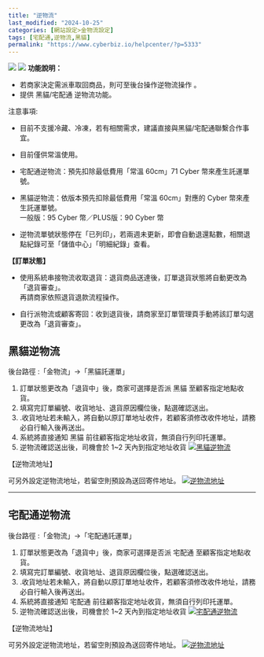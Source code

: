 ```yaml
---
title: "逆物流"
last_modified: "2024-10-25"
categories: [網站設定>金物流設定]
tags: [宅配通,逆物流,黑貓]
permalink: "https://www.cyberbiz.io/helpcenter/?p=5333"
---
```


![](https://www.cyberbiz.io/helpcenter/wp-content/uploads/一般版3.png)
![](https://www.cyberbiz.io/helpcenter/wp-content/uploads/PLUS版3.png)
**功能說明：**  

* 若商家決定需派車取回商品，則可至後台操作逆物流操作 。
* 提供 黑貓/宅配通 逆物流功能。

注意事項:  

* 目前不支援冷藏、冷凍，若有相關需求，建議直接與黑貓/宅配通聯繫合作事宜。
* 目前僅供常溫使用。
* 宅配通逆物流：預先扣除最低費用「常溫 60cm」71 Cyber 幣來產生託運單號。
* 黑貓逆物流：依版本預先扣除最低費用「常溫 60cm」對應的 Cyber 幣來產生託運單號。  
一般版：95 Cyber 幣／PLUS版：90 Cyber 幣

* 逆物流單號狀態停在「已列印」，若兩週未更新，即會自動退還點數，相關退點紀錄可至「儲值中心」「明細紀錄」查看。

**【訂單狀態】**

* 使用系統串接物流收取退貨：退貨商品送達後，訂單退貨狀態將自動更改為「退貨審查」。  
再請商家依照退貨退款流程操作。

* 自行派物流或顧客寄回：收到退貨後，請商家至訂單管理頁手動將該訂單勾選更改為「退貨審查」。



## 黑貓逆物流


後台路徑 :「金物流」→「黑貓託運單」  


1. 訂單狀態更改為「退貨中」後，商家可選擇是否派 黑貓 至顧客指定地點收貨。
2. 填寫完訂單編號、收貨地址、退貨原因欄位後，點選確認送出。
3. .收貨地址若未輸入，將自動以原訂單地址收件，若顧客須修改收件地址，請務必自行輸入後再送出。
4. 系統將直接通知 黑貓 前往顧客指定地址收貨，無須自行列印托運單。
5. 逆物流確認送出後，司機會於 1~2 天內到指定地址收貨
[![黑貓逆物流](https://www.cyberbiz.io/helpcenter/wp-content/uploads/逆物流01.png)](https://www.cyberbiz.io/helpcenter/wp-content/uploads/逆物流01.png)  


【逆物流地址】

可另外設定逆物流地址，若留空則預設為送回寄件地址。 [![逆物流地址](https://www.cyberbiz.io/helpcenter/wp-content/uploads/逆物流01-1.png)](https://www.cyberbiz.io/helpcenter/wp-content/uploads/逆物流01-1.png)  

* * *

## 宅配通逆物流


後台路徑 :「金物流」→「宅配通託運單」  


1. 訂單狀態更改為「退貨中」後，商家可選擇是否派 宅配通 至顧客指定地點收貨。
2. 填寫完訂單編號、收貨地址、退貨原因欄位後，點選確認送出。
3. .收貨地址若未輸入，將自動以原訂單地址收件，若顧客須修改收件地址，請務必自行輸入後再送出。
4. 系統將直接通知 宅配通 前往顧客指定地址收貨，無須自行列印托運單。
5. 逆物流確認送出後，司機會於 1~2 天內到指定地址收貨
[![宅配通逆物流](https://www.cyberbiz.io/helpcenter/wp-content/uploads/逆物流02.png)](https://www.cyberbiz.io/helpcenter/wp-content/uploads/逆物流02.png)  


【逆物流地址】

可另外設定逆物流地址，若留空則預設為送回寄件地址。 [![逆物流地址](https://www.cyberbiz.io/helpcenter/wp-content/uploads/逆物流02-1.png)](https://www.cyberbiz.io/helpcenter/wp-content/uploads/逆物流02-1.png)  

